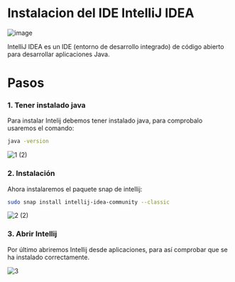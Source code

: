 # Instalacion del IDE IntelliJ IDEA

![image](https://user-images.githubusercontent.com/91153605/136285976-e85fbe6f-3332-4ec3-985e-961dc0121c91.png)

IntelliJ IDEA es un IDE (entorno de desarrollo integrado) de código abierto para desarrollar aplicaciones Java.

# Pasos

### 1. Tener instalado java

Para instalar Intelij debemos tener instalado java, para comprobalo usaremos el comando: 

```bash
java -version
```
![1 (2)](https://user-images.githubusercontent.com/91153605/136287065-f30433d0-a651-45ac-b007-16e755afa5f3.PNG)


### 2. Instalación

Ahora instalaremos el paquete snap de intellij:

```bash 
sudo snap install intellij-idea-community --classic
```

![2 (2)](https://user-images.githubusercontent.com/91153605/136287071-9549b7e3-1440-4ef2-867a-2d626e626ff6.PNG)

### 3. Abrir Intellij

Por último abriremos Intellij desde aplicaciones, para así comprobar que se ha instalado correctamente.

![3](https://user-images.githubusercontent.com/91153605/136286894-294f850c-b8b4-4268-a814-32dafdb74b09.PNG)


